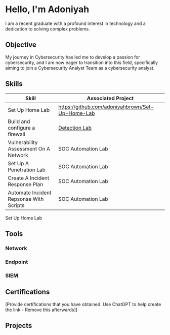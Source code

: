 # Hello, I'm Adoniyah

I am a recent graduate with a profound interest in technology and a dedication to solving complex problems.

## Objective

My journey in Cybersecurity has led me to develop a passion for cybersecurity, and I am now eager to transition into this field, specifically aiming to join a Cybersecurity Analyst Team as a cybersecurity analyst.

## Skills

| Skill              | Associated Project         |
|-----------------------------------------------|-----------------
| Set Up Home Lab | https://github.com/adoniyahbrown/Set-Up-Home-Lab|
| Build and configure a firewall| <a href="https://google.com">Detection Lab</a>|
| Vulnerability Assessment On A Network | SOC Automation Lab|
| Set Up A Penetration Lab | SOC Automation Lab|
| Create A Incident Response Plan| SOC Automation Lab|
| Automate Incident Repsonse With Scripts | SOC Automation Lab |
         
Set Up Home Lab 

## Tools


### Network


### Endpoint


### SIEM



## Certifications
[Provide certifications that you have obtained. Use ChatGPT to help create the link - Remove this afterwards]]



## Projects
